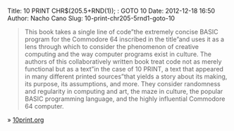 Title: 10 PRINT CHR$(205.5+RND(1)); : GOTO 10
Date: 2012-12-18 16:50
Author: Nacho Cano
Slug: 10-print-chr205-5rnd1-goto-10

> This book takes a single line of code”the extremely concise BASIC
> program for the Commodore 64 inscribed in the title”and uses it as a
> lens through which to consider the phenomenon of creative computing
> and the way computer programs exist in culture. The authors of this
> collaboratively written book treat code not as merely functional but
> as a text”in the case of 10 PRINT, a text that appeared in many
> different printed sources”that yields a story about its making, its
> purpose, its assumptions, and more. They consider randomness and
> regularity in computing and art, the maze in culture, the popular
> BASIC programming language, and the highly influential Commodore 64
> computer.

» [10print.org][]

  [10print.org]: http://10print.org/
    "10 PRINT CHR$(205.5+RND(1)); : GOTO 10"
